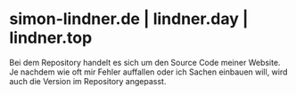 # simon-lindner.de | lindner.day | lindner.top
Bei dem Repository handelt es sich um den Source Code meiner Website. Je nachdem wie oft mir Fehler auffallen oder ich Sachen einbauen will, wird auch die Version im Repository angepasst.
